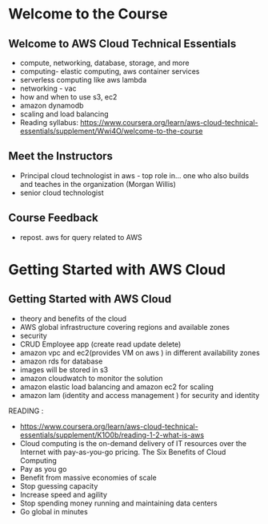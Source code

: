 # Welcome to the Course
## Welcome to AWS Cloud Technical Essentials
- compute, networking, database, storage, and more
- computing- elastic computing, aws container services
- serverless computing like aws lambda
- networking - vac
- how and when to use s3, ec2
- amazon dynamodb
- scaling and load balancing
-   Reading syllabus: https://www.coursera.org/learn/aws-cloud-technical-essentials/supplement/Wwi4O/welcome-to-the-course

## Meet the Instructors
- Principal cloud technologist in aws - top role in... one who also builds and teaches in the organization (Morgan Willis)
- senior cloud technologist

## Course Feedback
- repost. aws for query related to AWS

# Getting Started with AWS Cloud
## Getting Started with AWS Cloud
- theory and benefits of the cloud
- AWS global infrastructure covering regions and available zones
- security
- CRUD Employee app (create read update delete)
- amazon vpc and ec2(provides VM on aws ) in different availability zones
- amazon rds for database
- images will be stored in s3
- amazon cloudwatch to monitor the solution
- amazon elastic load balancing and amazon ec2 for scaling
- amazon Iam (identity and access management ) for security and identity

READING :
- https://www.coursera.org/learn/aws-cloud-technical-essentials/supplement/K1O0b/reading-1-2-what-is-aws
- Cloud computing is the on-demand delivery of IT resources over the Internet with pay-as-you-go pricing.
The Six Benefits of Cloud Computing
- Pay as you go
- Benefit from massive economies of scale
- Stop guessing capacity
- Increase speed and agility
- Stop spending money running and maintaining data centers
- Go global in minutes
